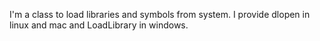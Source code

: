 I'm a class to load libraries and symbols from system.I provide dlopen in linux and mac and LoadLibrary in windows.